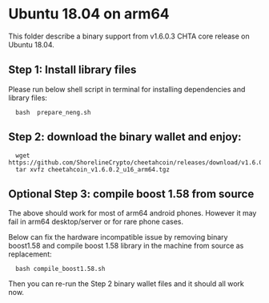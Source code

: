 # Ubuntu 18.04 on arm64

This folder describe a binary support from v1.6.0.3 CHTA core release on Ubuntu 18.04.

## Step 1: Install library files
Please run below shell script in terminal for installing dependencies and library files:
```
  bash  prepare_neng.sh
```

## Step 2: download the binary wallet and enjoy:
```
  wget  https://github.com/ShorelineCrypto/cheetahcoin/releases/download/v1.6.0.2/cheetahcoin_v1.6.0.2_u16_arm64.tgz
  tar xvfz cheetahcoin_v1.6.0.2_u16_arm64.tgz
```

## Optional Step 3: compile boost 1.58 from source

The above should work for most of arm64 android phones. However it may fail in arm64 desktop/server or for rare phone cases.

Below can fix the hardware incompatible issue by removing binary boost1.58 and compile boost 1.58 library in the machine from source 
as replacement:
 
```
  bash compile_boost1.58.sh
```

Then you can re-run the Step 2 binary wallet files and it should all work now. 

